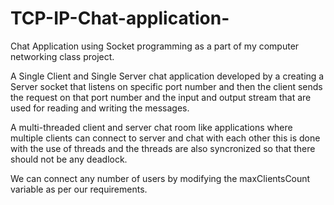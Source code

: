 # TCP-IP-Chat-application-
Chat Application using Socket programming as a part of my computer networking class project.

A Single Client and Single Server chat application developed by a creating a Server socket that listens on specific port number and then the client sends the request on that port number and the input and output stream that are used for reading and writing the messages.  


A multi-threaded client and server chat room like applications where multiple clients can connect to server and chat with each other this is done with the use of threads and the threads are also syncronized so that there should not be any deadlock.

We can connect any number of users by modifying the maxClientsCount variable as per our requirements.
